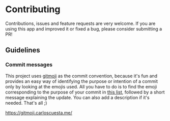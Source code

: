 # Contributing

Contributions, issues and feature requests are very welcome. If you are using this app and improved it or fixed a bug, please consider submitting a PR!

## Guidelines

### Commit messages

This project uses [gitmoji](https://gitmoji.carloscuesta.me/) as the commit convention, because it's fun and provides an easy way of identifying the purpose or intention of a commit only by looking at the emojis used. All you have to do is to find the emoji corresponding to the purpose of your commit in [this list](https://gitmoji.carloscuesta.me/), followed by a short message explaining the update. You can also add a description if it's needed. That's all ;)

https://gitmoji.carloscuesta.me/
